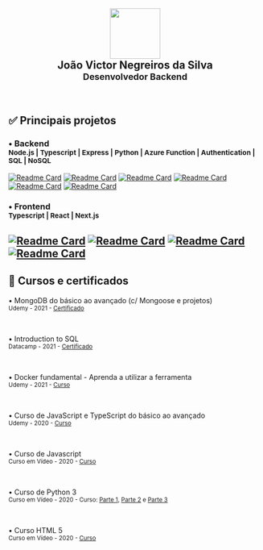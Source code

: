 <div align=center>
<h2><img src="https://github.com/joaovictornsv.png" width="100"><br/> João Victor Negreiros da Silva <br/> <sub>Desenvolvedor Backend </sub></h2>
</div>

<br/>

## ✅ Principais projetos

<h3> • Backend <br/>
<sub>Node.js | Typescript | Express | Python | Azure Function | Authentication | SQL | NoSQL</sub><br/>
</h3>

[![Readme Card](https://github-readme-stats.vercel.app/api/pin/?username=joaovictornsv&repo=http-node-api&theme=github_dark)](https://github.com/joaovictornsv/http-node-api)
[![Readme Card](https://github-readme-stats.vercel.app/api/pin/?username=joaovictornsv&repo=sls-login-mongodb&theme=github_dark)](https://github.com/joaovictornsv/sls-login-mongodb)
[![Readme Card](https://github-readme-stats.vercel.app/api/pin/?username=joaovictornsv&repo=typeorm-mocha&theme=github_dark)](https://github.com/joaovictornsv/typeorm-mocha)
[![Readme Card](https://github-readme-stats.vercel.app/api/pin/?username=joaovictornsv&repo=passport-jwt-typescript&theme=github_dark)](https://github.com/joaovictornsv/passport-jwt-typescript)
[![Readme Card](https://github-readme-stats.vercel.app/api/pin/?username=joaovictornsv&repo=mtls-auth-digest-api-azure-function&theme=github_dark)](https://github.com/joaovictornsv/mtls-auth-digest-api-azure-function)
[![Readme Card](https://github-readme-stats.vercel.app/api/pin/?username=joaovictornsv&repo=mtls-auth-digest-api-python&theme=github_dark)](https://github.com/joaovictornsv/mtls-auth-digest-api-python)

<h3> • Frontend <br/>
<sub>Typescript | React | Next.js</sub><br/>
</h3>

[![Readme Card](https://github-readme-stats.vercel.app/api/pin/?username=joaovictornsv&repo=iris-classifier&theme=github_dark)](https://github.com/joaovictornsv/iris-classifier)
[![Readme Card](https://github-readme-stats.vercel.app/api/pin/?username=joaovictornsv&repo=climate-app&theme=github_dark)](https://github.com/joaovictornsv/climate-app)
[![Readme Card](https://github-readme-stats.vercel.app/api/pin/?username=joaovictornsv&repo=covidbr-tracker&theme=github_dark)](https://github.com/joaovictornsv/covidbr-tracker)
[![Readme Card](https://github-readme-stats.vercel.app/api/pin/?username=joaovictornsv&repo=IMC-calc&theme=github_dark)](https://github.com/joaovictornsv/IMC-calc)
---
## 📜 Cursos e certificados

• MongoDB do básico ao avançado (c/ Mongoose e projetos) <br/>
<sub>
  Udemy - 2021 -
  <a href="https://www.udemy.com/certificate/UC-c1ab30b8-67ff-4b21-a40c-ff65eb5d3218/">
    Certificado
  </a>
</sub>

<br/>

• Introduction to SQL <br/>
<sub>
  Datacamp - 2021 -
  <a href="https://www.datacamp.com/statement-of-accomplishment/course/3672f2ea35178d46e3a66f29a95a5b6588e8dec5/">
    Certificado
  </a>
</sub>

<br/>

• Docker fundamental - Aprenda a utilizar a ferramenta <br/>
<sub>
  Udemy - 2021 -
  <a href="https://www.udemy.com/course/docker-fundamental-aprenda-a-utilizar-a-ferramenta/">
    Curso
  </a>
</sub>

<br/>

• Curso de JavaScript e TypeScript do básico ao avançado <br/>
<sub>
  Udemy - 2020 -
  <a href="https://www.udemy.com/course/curso-de-javascript-moderno-do-basico-ao-avancado/">
    Curso
  </a>
</sub>

<br/>

• Curso de Javascript <br/>
<sub>
  Curso em Vídeo - 2020 -
  <a href="https://www.cursoemvideo.com/curso/javascript/">
    Curso
  </a>
</sub>

<br/>

• Curso de Python 3 <br/>
<sub>
  Curso em Vídeo - 2020 - Curso:
  <a href="https://www.cursoemvideo.com/curso/python-3-mundo-1/">Parte 1</a>,
  <a href="https://www.cursoemvideo.com/curso/python-3-mundo-2/">Parte 2</a> e
  <a href="https://www.cursoemvideo.com/curso/python-3-mundo-3/">Parte 3</a>
</sub>

<br/>

• Curso HTML 5 <br/>
<sub>
  Curso em Vídeo - 2020 -
  <a href="https://www.cursoemvideo.com/curso/html5/">
    Curso
  </a>
</sub>
